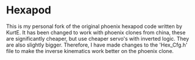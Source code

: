 # Hexapod
This is my personal fork of the original phoenix hexapod code written by KurtE.
It has been changed to work with phoenix clones from china, these are significantly cheaper, but use cheaper servo's with inverted logic. They are also slightly bigger. Therefore, I have made changes to the 'Hex_Cfg.h' file to make the inverse kinematics work better on the phoenix clone.
